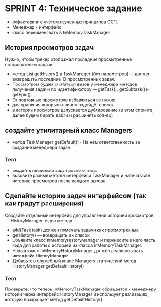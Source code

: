 # SPRINT 4: Техническое задание

* рефакторинг с учётом изученных принципов ООП.
* Менеджер - интерфейс
* класс переименовать в InMemoryTaskManager

## История просмотров задач 

Нужно, чтобы трекер отображал последние просмотренные пользователем задачи. 

* метод List<Task> getHistory() в TaskManager (без параметров) — должен возвращать последние 10 просмотренных задач. 
* Просмотром будем считаться вызов у менеджера методов получения задачи по идентификатору — getTask(), getSubtask() и getEpic(). 
* От повторных просмотров избавляться не нужно.
* для хранения которых отлично подойдёт список.
* в истории просмотров допускается дублирование (в этом спринте, далее будем бирать дабли и расшинять кол-во)

## создайте утилитарный класс Managers

* метод TaskManager getDefault() - На нём ответственность за создание менеджера задач. 

### Тест

* создайте несколько задач разного типа.
* вызовите разные методы интерфейса TaskManager и напечатайте историю просмотров после каждого вызова. 

## Сделайте историю задач интерфейсом (так как грядут расширения)

Создайте отдельный интерфейс для управления историей просмотров — HistoryManager, и два метода

* add(Task task) должен помечать задачи как просмотренные
* getHistory() — возвращать их список
* Объявите класс InMemoryHistoryManager и перенесите в него часть кода для работы с историей из класса InMemoryTaskManager. 
* Новый класс InMemoryHistoryManager должен реализовывать интерфейс HistoryManager
* Добавьте в служебный класс Managers статический метод HistoryManager getDefaultHistory()

### Тест

Проверьте, что теперь InMemoryTaskManager обращается к менеджеру истории через интерфейс HistoryManager и использует реализацию, которую возвращает метод getDefaultHistory().